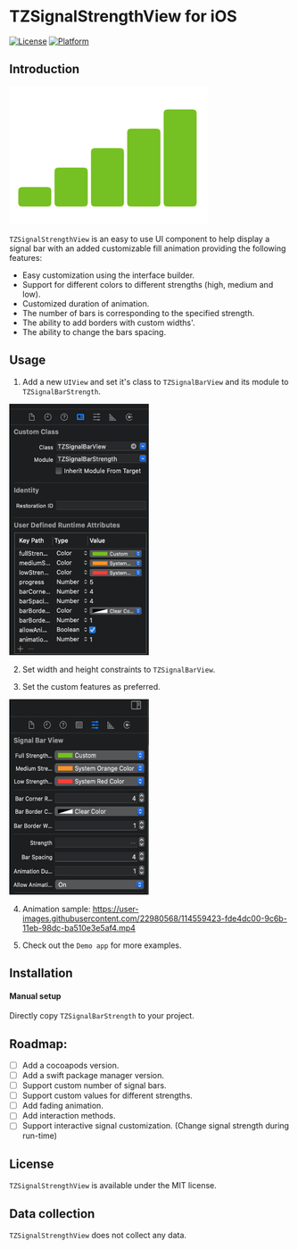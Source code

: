 # TZSignalStrengthView for iOS

[![License](https://img.shields.io/badge/license-MIT-lightgrey)]()
[![Platform](https://img.shields.io/badge/platform-iOS-lightgrey)]()

## Introduction

<img src = 'https://github.com/TrianglZ/TZSignalBarStrength/blob/6257a4094eeda4adac277855a8c67c1ecc24a183/Screenshots/FullStrength.png'>

`TZSignalStrengthView` is an easy to use UI component to help display a signal bar with an added customizable fill animation providing the following features:

* Easy customization using the interface builder.
* Support for different colors to different strengths (high, medium and low).
* Customized duration of animation.
* The number of bars is corresponding to the specified strength.
* The ability to add borders with custom widths'.
* The ability to change the bars spacing.

## Usage

1) Add a new  `UIView` and set it's class to `TZSignalBarView` and its module to `TZSignalBarStrength`.

<img src = 'https://github.com/TrianglZ/TZSignalBarStrength/blob/cc495459ee1e8cfe0557cedde28ce28608f2d7df/Screenshots/Properties.png' width = 250 height = 450>

2) Set width and height constraints to `TZSignalBarView`.

3) Set the custom features as preferred.

<img src = 'https://github.com/TrianglZ/TZSignalBarStrength/blob/cc495459ee1e8cfe0557cedde28ce28608f2d7df/Screenshots/CustomClass.png' width = 250 height = 350>

4) Animation sample:
    https://user-images.githubusercontent.com/22980568/114559423-fde4dc00-9c6b-11eb-98dc-ba510e3e5af4.mp4
    
5) Check out the `Demo app` for more examples.

## Installation

#### Manual setup
Directly copy `TZSignalBarStrength` to your project.

## Roadmap:
- [ ] Add a cocoapods version.
- [ ] Add a swift package manager version.
- [ ] Support custom number of signal bars.
- [ ] Support custom values for different strengths.
- [ ] Add fading animation.
- [ ] Add interaction methods.
- [ ] Support interactive signal customization. (Change signal strength during run-time)

## License

`TZSignalStrengthView` is available under the MIT license.

## Data collection

`TZSignalStrengthView` does not collect any data.


